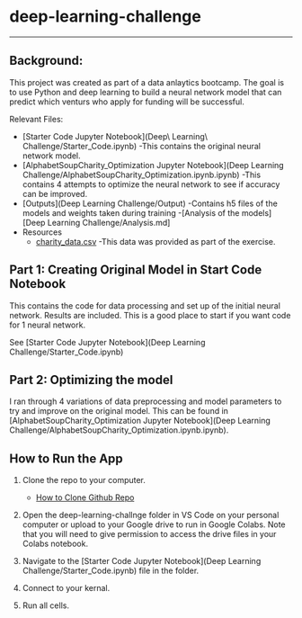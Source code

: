 # deep-learning-challenge
- - -

## **Background:**
This project was created as part of a data anlaytics bootcamp. The goal is to use Python and deep learning to build a neural network model that can predict which venturs who apply for funding will be successful. 

Relevant Files:
- [Starter Code Jupyter Notebook](Deep\ Learning\ Challenge/Starter_Code.ipynb)
    -This contains the original neural network model.
- [AlphabetSoupCharity_Optimization Jupyter Notebook](Deep Learning Challenge/AlphabetSoupCharity_Optimization.ipynb.ipynb)
    -This contains 4 attempts to optimize the neural network to see if accuracy can be improved. 
- [Outputs](Deep Learning Challenge/Output)
    -Contains h5 files of the models and weights taken during training
-[Analysis of the models][Deep Learning Challenge/Analysis.md]
- Resources
  - [charity_data.csv](Resources/charity_data.csv)
  -This data was provided as part of the exercise. 


## **Part 1: Creating Original Model in Start Code Notebook**
This contains the code for data processing and set up of the initial neural network. Results are included. This is a good place to start if you want code for 1 neural network. 

See [Starter Code Jupyter Notebook](Deep Learning Challenge/Starter_Code.ipynb)


## **Part 2: Optimizing the model**
I ran through 4 variations of data preprocessing and model parameters to try and improve on the original model. This can be found in [AlphabetSoupCharity_Optimization Jupyter Notebook](Deep Learning Challenge/AlphabetSoupCharity_Optimization.ipynb.ipynb).


## How to Run the App
1. Clone the repo to your computer.
   - [How to Clone Github Repo](https://docs.github.com/en/repositories/creating-and-managing-repositories/cloning-a-repository)

2. Open the deep-learning-challnge folder in VS Code on your personal computer or upload to your Google drive to run in Google Colabs. Note that you will need to give permission to access the drive files in your Colabs notebook.

3. Navigate to the [Starter Code Jupyter Notebook](Deep Learning Challenge/Starter_Code.ipynb) file in the folder.

4. Connect to your kernal. 

5. Run all cells. 
